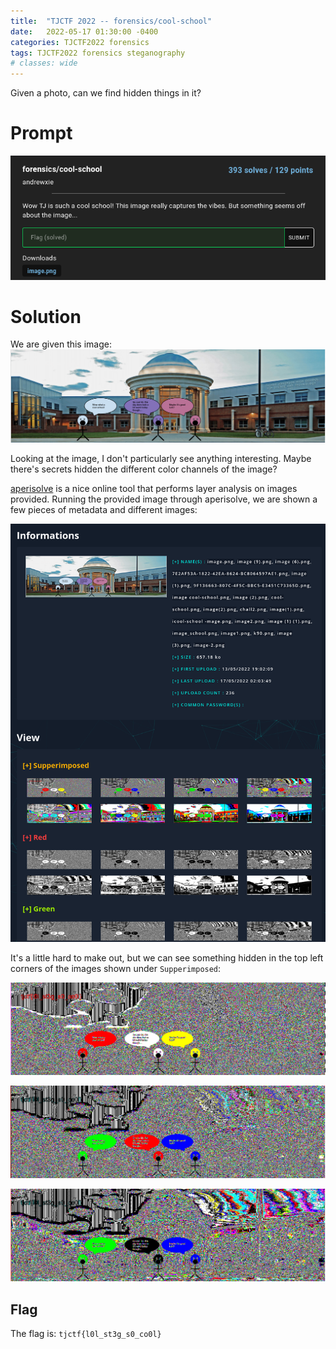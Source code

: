 ```yaml
---
title:  "TJCTF 2022 -- forensics/cool-school"
date:   2022-05-17 01:30:00 -0400
categories: TJCTF2022 forensics
tags: TJCTF2022 forensics steganography
# classes: wide
---
```

Given a photo, can we find hidden things in it?

# Prompt
![Challenge Prompt][img-prompt]

# Solution
We are given this image:
![Cool school, huh][img-school]

Looking at the image, I don't particularly see anything interesting. Maybe there's secrets hidden the different color channels of the image?

[aperisolve](https://aperisolve.fr) is a nice online tool that performs layer analysis on images provided. Running the provided image through aperisolve, we are shown a few pieces of metadata and different images:

![Aperisolve output][img-aperi]

It's a little hard to make out, but we can see something hidden in the top left corners of the images shown under `Supperimposed`:

![Aperisolve superimposed output][img-super-0]  

![Aperisolve superimposed output][img-super-1]  

![Aperisolve superimposed output][img-super-2]

## Flag
The flag is: `tjctf{l0l_st3g_s0_co0l}`

[img-prompt]: /assets/img/tjctf2022/cool-school/0-prompt.png
[img-school]: /assets/img/tjctf2022/cool-school/1-image.png
[img-aperi]: /assets/img/tjctf2022/cool-school/2-aperisolve.png
[img-super-0]: /assets/img/tjctf2022/cool-school/3-super-0.png
[img-super-1]: /assets/img/tjctf2022/cool-school/3-super-1.png
[img-super-2]: /assets/img/tjctf2022/cool-school/3-super-2.png


